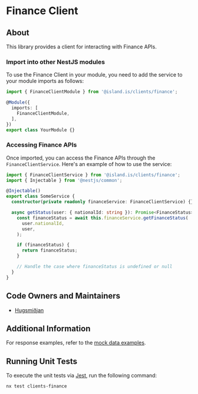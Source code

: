 # Finance Client

## About

This library provides a client for interacting with Finance APIs.

### Import into other NestJS modules

To use the Finance Client in your module, you need to add the service to your module imports as follows:

```typescript
import { FinanceClientModule } from '@island.is/clients/finance';

@Module({
  imports: [
    FinanceClientModule,
  ],
})
export class YourModule {}
```

### Accessing Finance APIs

Once imported, you can access the Finance APIs through the `FinanceClientService`. Here's an example of how to use the service:

```typescript
import { FinanceClientService } from '@island.is/clients/finance';
import { Injectable } from '@nestjs/common';

@Injectable()
export class SomeService {
  constructor(private readonly financeService: FinanceClientService) {}

  async getStatus(user: { nationalId: string }): Promise<FinanceStatus> {
    const financeStatus = await this.financeService.getFinanceStatus(
      user.nationalId,
      user,
    );

    if (financeStatus) {
      return financeStatus;
    }

    // Handle the case where financeStatus is undefined or null
  }
}
```

## Code Owners and Maintainers

- [Hugsmiðjan](https://github.com/orgs/island-is/teams/hugsmidjan)

## Additional Information

For response examples, refer to the [mock data examples](/libs/api/mocks/src/domains/finance/index.ts).

## Running Unit Tests

To execute the unit tests via [Jest](https://jestjs.io), run the following command:

```bash
nx test clients-finance
```
